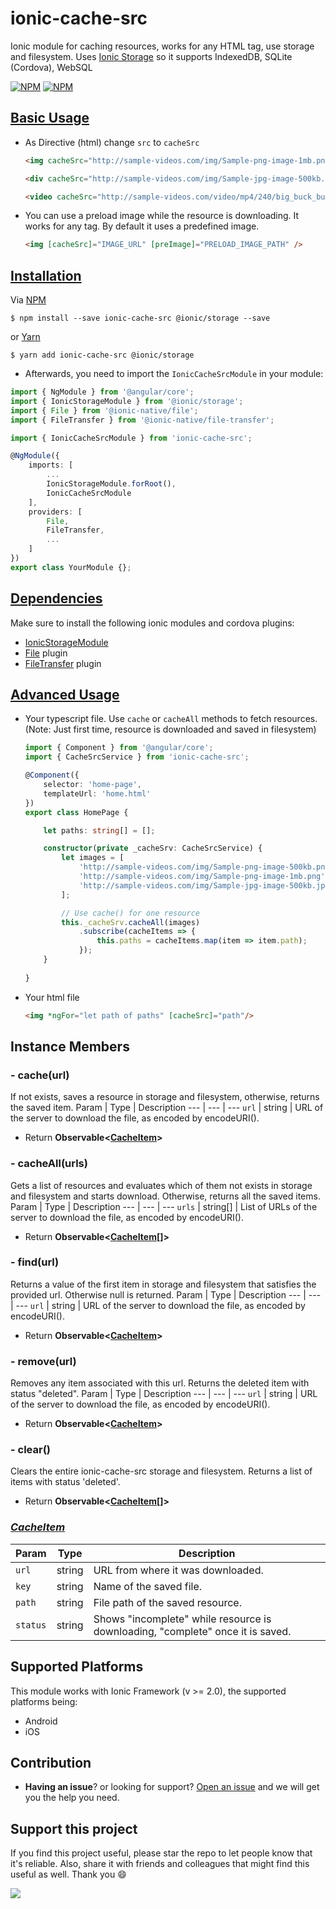 # ionic-cache-src

Ionic module for caching resources, works for any HTML tag, use storage and filesystem. Uses [Ionic Storage](https://ionicframework.com/docs/storage/) so it supports IndexedDB, SQLite (Cordova), WebSQL

[![NPM](https://nodei.co/npm/ionic-cache-src.png?stars&downloads)](https://nodei.co/npm/ionic-cache-src/)
[![NPM](https://nodei.co/npm-dl/ionic-cache-src.png?months=3&height=1)](https://nodei.co/npm/ionic-cache-src/)

## [Basic Usage](#basic-usage)

- As Directive (html) change `src` to `cacheSrc`

  ```html
  <img cacheSrc="http://sample-videos.com/img/Sample-png-image-1mb.png"/>
  ```

  ```html
  <div cacheSrc="http://sample-videos.com/img/Sample-jpg-image-500kb.jpg"></div>
  ```

  ```html
  <video cacheSrc="http://sample-videos.com/video/mp4/240/big_buck_bunny_240p_1mb.mp4"></video>
  ```
  
- You can use a preload image while the resource is downloading. It works for any tag. By default it uses a predefined image.

  ```html
  <img [cacheSrc]="IMAGE_URL" [preImage]="PRELOAD_IMAGE_PATH" />
  ```
  
## [Installation](#installation)

Via [NPM](https://www.npmjs.com/package/ionic-cache-src)
```shell
$ npm install --save ionic-cache-src @ionic/storage --save
```

or [Yarn](https://yarnpkg.com/en/package/ionic-cache-src)
```shell
$ yarn add ionic-cache-src @ionic/storage
```

- Afterwards, you need to import the `IonicCacheSrcModule` in your module:

```ts
import { NgModule } from '@angular/core';
import { IonicStorageModule } from '@ionic/storage';
import { File } from '@ionic-native/file';
import { FileTransfer } from '@ionic-native/file-transfer';

import { IonicCacheSrcModule } from 'ionic-cache-src';

@NgModule({
    imports: [
        ...
        IonicStorageModule.forRoot(),
        IonicCacheSrcModule
    ],
    providers: [
        File,
        FileTransfer,
        ...
    ]
})
export class YourModule {};
```

## [Dependencies](#dependencies)
Make sure to install the following ionic modules and cordova plugins:

- [IonicStorageModule](https://ionicframework.com/docs/storage/)
- [File](https://ionicframework.com/docs/native/file/) plugin
- [FileTransfer](https://ionicframework.com/docs/native/file-transfer/) plugin

## [Advanced Usage](#advanced-usage)

- Your typescript file. Use `cache` or `cacheAll` methods to fetch resources. (Note: Just first time, resource is downloaded and saved in filesystem)
    
    ```ts
    import { Component } from '@angular/core';
    import { CacheSrcService } from 'ionic-cache-src';

    @Component({
        selector: 'home-page',
        templateUrl: 'home.html'
    })
    export class HomePage {
    
        let paths: string[] = [];

        constructor(private _cacheSrv: CacheSrcService) {
            let images = [
                'http://sample-videos.com/img/Sample-png-image-500kb.png'
                'http://sample-videos.com/img/Sample-png-image-1mb.png'
                'http://sample-videos.com/img/Sample-jpg-image-500kb.jpg'
            ];

            // Use cache() for one resource
            this._cacheSrv.cacheAll(images)
                .subscribe(cacheItems => {
                    this.paths = cacheItems.map(item => item.path);
                });
        }
        
    }
    ```

- Your html file

    ```html
    <img *ngFor="let path of paths" [cacheSrc]="path"/>
    ```

## Instance Members

### - cache(url)
If not exists, saves a resource in storage and filesystem, otherwise, returns the saved item.
Param | Type | Description
--- | --- | ---
`url` | string | URL of the server to download the file, as encoded by encodeURI().

- Return **Observable<[CacheItem](#cacheitem)>**

### - cacheAll(urls)
Gets a list of resources and evaluates which of them not exists in storage and filesystem and starts download. Otherwise, returns all the saved items.
Param | Type | Description
--- | --- | ---
`urls` | string[] | List of URLs of the server to download the file, as encoded by encodeURI().

- Return **Observable<[CacheItem](#cacheitem)[]>**

### - find(url)
Returns a value of the first item in storage and filesystem that satisfies the provided url. Otherwise null is returned.
Param | Type | Description
--- | --- | ---
`url` | string | URL of the server to download the file, as encoded by encodeURI().

- Return **Observable<[CacheItem](#cacheitem)>**

### - remove(url)
Removes any item associated with this url. Returns the deleted item with status "deleted".
Param | Type | Description
--- | --- | ---
`url` | string | URL of the server to download the file, as encoded by encodeURI().

- Return **Observable<[CacheItem](#cacheitem)>**

### - clear()
Clears the entire ionic-cache-src storage and filesystem. Returns a list of items with status 'deleted'.
- Return **Observable<[CacheItem](#cacheitem)[]>**

### [_CacheItem_](#cacheitem)

Param | Type | Description
--- | --- | ---
`url` | string | URL from where it was downloaded.
`key` | string | Name of the saved file.
`path` | string | File path of the saved resource.
`status` | string | Shows "incomplete" while resource is downloading, "complete" once it is saved.

## Supported Platforms
This module works with Ionic Framework (v >= 2.0), the supported platforms being:
- Android
- iOS

<!-- 
Edit config.xml file:
Add <access origin="*"/>
For Android add:
  <access origin="cdvfile://*"/>
  <allow-intent href="cdvfile://*"/>
  <preference name="AndroidPersistentFileLocation" value="Compatibility" />
For iOS add <preference name="iosPersistentFileLocation" value="Library"/>
-->

## Contribution
- **Having an issue**? or looking for support? [Open an issue](https://github.com/borisgastelu/ionic-cache-src/issues/new) and we will get you the help you need.
<!--- Got a **new feature or a bug fix**? Fork the repo, make your changes, and submit a pull request.-->

## Support this project
If you find this project useful, please star the repo to let people know that it's reliable. Also, share it with friends and colleagues that might find this useful as well. Thank you :smile:


[![](https://www.paypalobjects.com/en_US/i/btn/btn_donateCC_LG.gif)](https://www.paypal.me/borisgastelu)